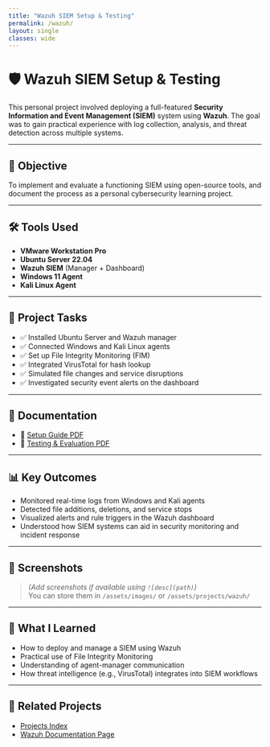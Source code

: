 ```yaml
---
title: "Wazuh SIEM Setup & Testing"
permalink: /wazuh/
layout: single
classes: wide
---
```


# 🛡️ Wazuh SIEM Setup & Testing

This personal project involved deploying a full-featured **Security Information and Event Management (SIEM)** system using **Wazuh**. The goal was to gain practical experience with log collection, analysis, and threat detection across multiple systems.

---

## 🎯 Objective

To implement and evaluate a functioning SIEM using open-source tools, and document the process as a personal cybersecurity learning project.

---

## 🛠️ Tools Used

- **VMware Workstation Pro**
- **Ubuntu Server 22.04**
- **Wazuh SIEM** (Manager + Dashboard)
- **Windows 11 Agent**
- **Kali Linux Agent**

---

## 🔧 Project Tasks

- ✅ Installed Ubuntu Server and Wazuh manager
- ✅ Connected Windows and Kali Linux agents
- ✅ Set up File Integrity Monitoring (FIM)
- ✅ Integrated VirusTotal for hash lookup
- ✅ Simulated file changes and service disruptions
- ✅ Investigated security event alerts on the dashboard

---

## 📄 Documentation

- 📘 [Setup Guide PDF](../../docs/wazuh-setup.pdf)
- 📘 [Testing & Evaluation PDF](../../docs/wazuh-testing.pdf)

---

## 📊 Key Outcomes

- Monitored real-time logs from Windows and Kali agents
- Detected file additions, deletions, and service stops
- Visualized alerts and rule triggers in the Wazuh dashboard
- Understood how SIEM systems can aid in security monitoring and incident response

---

## 📸 Screenshots

> *(Add screenshots if available using `![desc](path)`)*  
> You can store them in `/assets/images/` or `/assets/projects/wazuh/`

---

## 🧠 What I Learned

- How to deploy and manage a SIEM using Wazuh
- Practical use of File Integrity Monitoring
- Understanding of agent-manager communication
- How threat intelligence (e.g., VirusTotal) integrates into SIEM workflows

---

## 🔗 Related Projects

- [Projects Index](../)
- [Wazuh Documentation Page](../../docs/)
